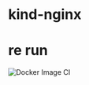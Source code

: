 # kind-nginx
# re run
![Docker Image CI](https://github.com/bharatmicrosystems/kind-nginx/workflows/Docker%20Image%20CI/badge.svg)
